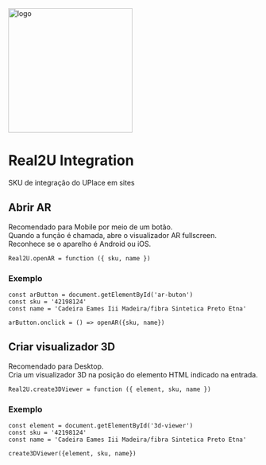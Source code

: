 <img src="https://www.real2u.com.br/static/media/logoDark2.2ff8cf38.png" title="logo" width="250"/>  

# Real2U Integration  

SKU de integração do UPlace em sites  

## Abrir AR  
Recomendado para Mobile por meio de um botão.  
Quando a função é chamada, abre o visualizador AR fullscreen.  
Reconhece se o aparelho é Android ou iOS.  
```
Real2U.openAR = function ({ sku, name }) 
```
### Exemplo  
```
const arButton = document.getElementById('ar-buton')
const sku = '42198124'
const name = 'Cadeira Eames Iii Madeira/fibra Sintetica Preto Etna'

arButton.onclick = () => openAR({sku, name})
```

## Criar visualizador 3D  
Recomendado para Desktop.  
Cria um visualizador 3D na posição do elemento HTML indicado na entrada.  
```
Real2U.create3DViewer = function ({ element, sku, name })
```
### Exemplo  
```
const element = document.getElementById('3d-viewer')
const sku = '42198124'
const name = 'Cadeira Eames Iii Madeira/fibra Sintetica Preto Etna'

create3DViewer({element, sku, name})
```